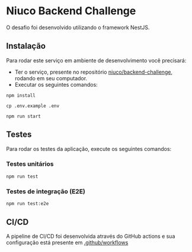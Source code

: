 # Niuco Backend Challenge

O desafio foi desenvolvido utilizando o framework NestJS.

## Instalação

Para rodar este serviço em ambiente de desenvolvimento você precisará:

- Ter o serviço, presente no repositório [niuco/backend-challenge](https://github.com/niuco/backend-challenge), rodando em seu computador.
- Executar os seguintes comandos:

````
npm install
````

````
cp .env.example .env
````

````
npm run start
````

## Testes

Para rodar os testes da aplicação, execute os seguintes comandos:

### Testes unitários

````
npm run test
````

### Testes de integração (E2E)

````
npm run test:e2e
````

## CI/CD

A pipeline de CI/CD foi desenvolvida através do GitHub actions e sua configuração está presente em [.github/workflows](https://github.com/filipesiota/niuco-backend-challenge/tree/main/.github/workflows)
